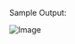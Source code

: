Sample Output:

![Image](https://github.com/user-attachments/assets/7948758b-5362-488e-b4aa-a2f935c49d75)
